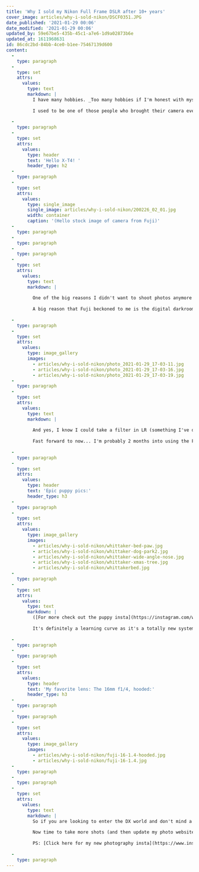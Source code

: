 ```yaml
---
title: 'Why I sold my Nikon Full Frame DSLR after 10+ years'
cover_image: articles/why-i-sold-nikon/DSCF0351.JPG
date_published: '2021-01-29 00:06'
date_modified: '2021-01-29 00:06'
updated_by: 59e67be5-435b-45c1-a7e6-1d9a02873b6e
updated_at: 1611968631
id: 86cdc2bd-84bb-4ce0-b1ee-75467139d600
content:
  -
    type: paragraph
  -
    type: set
    attrs:
      values:
        type: text
        markdown: |
          I have many hobbies. _Too many hobbies if I'm honest with myself. (I never am)_ One of them that has been on the relative back burner for the last few years is photography. Besides the occasional product photography for Rainier Watch and a few weddings a year i hardly ever use my Nikon D750. And I've got a few thousand photos on my computer that I haven't gone through. 
          
          I used to be one of those people who brought their camera everywhere. So recently in an effort to rekindle that photography love I sold my Nikon DSLR after 10+ years of the utmost loyalty to the Nikon brand. It was a hard decision and I spent many days (too many days) agonizing over it but here's why I moved to world of Fuji. Mostly its because I wanted a fresh start. 
          
  -
    type: paragraph
  -
    type: set
    attrs:
      values:
        type: header
        text: 'Hello X-T4! '
        header_type: h2
  -
    type: paragraph
  -
    type: set
    attrs:
      values:
        type: single_image
        single_image: articles/why-i-sold-nikon/200226_02_01.jpg
        width: container
        caption: '(Hello stock image of camera from Fuji)'
  -
    type: paragraph
  -
    type: paragraph
  -
    type: paragraph
  -
    type: set
    attrs:
      values:
        type: text
        markdown: |
          
          One of the big reasons I didn't want to shoot photos anymore was the process. Bringing my bulky DSLR and glass was a pain, especially when backpacking. So for at least a year I've had my eye on the mirrorless world. Mirrorless is definitely the trendy part of photography and has been for a few years. I get it, they are way lighter and more portable. So that's a win. For several years, I was really tempted by Sony, partially because they are probably at the top of the mirrorless game and partially because I was developing the AlphaUniverse.com full time at my old day job. Also I know Nikon has some pretty good mirrorless options, heck I even rented one for a wedding in 2018, and with Nikon I could use an adapter and keep my current glass. But it was time for a change. 
          
          A big reason that Fuji beckoned to me is the digital darkroom process. I've got years and years of photos squirreled away on my various hard drives and a drobo. I used to use Lightroom 3 and my iMac for editing but now that I'm a full time coder and spend my week in front of a computer I don't really want to do more of that. Fujifilm rocks socks with their tones straight out of camera. And they have some amazing film simulation modes in camera that have produced delightful tones for me. 
          
  -
    type: paragraph
  -
    type: set
    attrs:
      values:
        type: image_gallery
        images:
          - articles/why-i-sold-nikon/photo_2021-01-29_17-03-11.jpg
          - articles/why-i-sold-nikon/photo_2021-01-29_17-03-16.jpg
          - articles/why-i-sold-nikon/photo_2021-01-29_17-03-19.jpg
  -
    type: paragraph
  -
    type: set
    attrs:
      values:
        type: text
        markdown: |
          
          And yes, I know I could take a filter in LR (something I've done in the past) and get that filmy look but by doing this all in camera I'm able to take that step out of the process. Also the film simulation modes are more just filters but they basically change the camera image when captured so it's a filter but not a filter. Additionally the fuji color science and tones are just so stinky good out of camera. _So stinkin good I tell ya!_
          
          Fast forward to now... I'm probably 2 months into using the Fuji and I love it! The transition has helped spark that artistic love of the photogprahic medium. Plus I've taken some epic puppy pics with it. 
          
  -
    type: paragraph
  -
    type: set
    attrs:
      values:
        type: header
        text: 'Epic puppy pics:'
        header_type: h3
  -
    type: paragraph
  -
    type: set
    attrs:
      values:
        type: image_gallery
        images:
          - articles/why-i-sold-nikon/whittaker-bed-paw.jpg
          - articles/why-i-sold-nikon/whittaker-dog-park2.jpg
          - articles/why-i-sold-nikon/whittaker-wide-angle-nose.jpg
          - articles/why-i-sold-nikon/whittaker-xmas-tree.jpg
          - articles/why-i-sold-nikon/whittakerbed.jpg
  -
    type: paragraph
  -
    type: set
    attrs:
      values:
        type: text
        markdown: |
          ([For more check out the puppy insta](https://instagram.com/whittakerthedog))
          
          It's definitely a learning curve as it's a totally new system to learn but so far I've loved the fuji for it's colors, top controls, and stylish looks. And I've acquired several primes including my favorite lens so far; the 16mm 1.4. 
          
  -
    type: paragraph
  -
    type: paragraph
  -
    type: set
    attrs:
      values:
        type: header
        text: 'My favorite lens: The 16mm f1/4, hooded:'
        header_type: h3
  -
    type: paragraph
  -
    type: paragraph
  -
    type: set
    attrs:
      values:
        type: image_gallery
        images:
          - articles/why-i-sold-nikon/fuji-16-1.4-hooded.jpg
          - articles/why-i-sold-nikon/fuji-16-1.4.jpg
  -
    type: paragraph
  -
    type: paragraph
  -
    type: set
    attrs:
      values:
        type: text
        markdown: |
          So if you are looking to enter the DX world and don't mind a slight loss in shallow dof and low light (of full frame), I'd recommend the X-T4. [In fact, I got mine from Shop Moment and you can too!](https://dlndl.co/moment) _(Plus if you use my referral link I get a slight kickback which I appreciate!)_
          
          Now time to take more shots (and then update my photo website!). See ya out there 📷
          
          PS: [Click here for my new photography insta](https://www.instagram.com/davidlindahlphoto/)
          
  -
    type: paragraph
---
```

